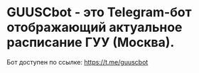 # GUUSCbot - это Telegram-бот отображающий актуальное расписание ГУУ (Москва).
Бот доступен по ссылке: https://t.me/guuscbot
